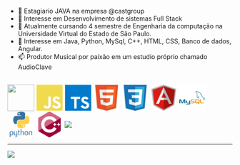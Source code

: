 - 👋 Estagiario JAVA na empresa @castgroup
- 👀 Interesse em Desenvolvimento de sistemas Full Stack
- 🌱 Atualmente cursando 4 semestre de Engenharia da computação na Universidade Virtual do Estado de São Paulo.
- 💞️ Interesse em Java, Python, MySql, C++, HTML, CSS, Banco de dados, Angular.
- 📫 Produtor Musical por paixão em um estudio próprio chamado AudioClave

<div style="display: inline_block"><br>
  <img align="center" height="60" width="60" src="https://cdn.jsdelivr.net/gh/devicons/devicon/icons/java/java-original.svg" />
  <img align="center" height="60" width="60" src="https://raw.githubusercontent.com/devicons/devicon/master/icons/javascript/javascript-plain.svg">
  <img align="center" height="60" width="60" src="https://raw.githubusercontent.com/devicons/devicon/master/icons/typescript/typescript-plain.svg">
  <img align="center" height="60" width="60" src="https://raw.githubusercontent.com/devicons/devicon/master/icons/html5/html5-original.svg">
  <img align="center" height="60" width="60" src="https://raw.githubusercontent.com/devicons/devicon/master/icons/css3/css3-original.svg">
  <img align="center" height="60" width="60" src="https://github.com/devicons/devicon/blob/master/icons/angularjs/angularjs-original.svg">
  <img align="center" height="60" width="60" src="https://github.com/devicons/devicon/blob/master/icons/mysql/mysql-original-wordmark.svg">
  <img align="center" height="60" width="60" src="https://github.com/devicons/devicon/blob/master/icons/python/python-original-wordmark.svg">
  <img align="center" height="60" width="60" src="https://github.com/devicons/devicon/blob/master/icons/cplusplus/cplusplus-original.svg">
  <img align="center"  width="100" src="https://giffiles.alphacoders.com/209/209661.gif">
</div>
<hr>
  <img width="600" src="https://github-readme-stats.vercel.app/api/top-langs/?username=TonnyJames&layout=compact&langs_count=7&theme=dracula"/>
</div>
